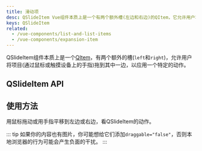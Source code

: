```yaml
---
title: 滑动项
desc: QSlideItem Vue组件本质上是一个有两个额外槽(左边和右边)的QItem，它允许用户将其拖到其中一边，以便应用一个特定的动作。
keys: QSlideItem
related:
  - /vue-components/list-and-list-items
  - /vue-components/expansion-item
---
```


QSlideItem组件本质上是一个[QItem](/vue-components/list-and-list-items)，有两个额外的槽(`left`和`right`)，允许用户将项目(通过鼠标或触摸设备上的手指)拖到其中一边，以应用一个特定的动作。

## QSlideItem API

<doc-api file="QSlideItem" />

## 使用方法
用鼠标拖动或用手指平移到左边或右边，看QSlideItem的动作。

::: tip
如果你的内容也有图片，你可能想给它们添加`draggable="false"`，否则本地浏览器的行为可能会产生负面的干扰。
:::

<doc-example title="基础" file="QSlideItem/Basic" />

<doc-example title="垂直" file="QSlideItem/Vertical" />

<doc-example title="自定义颜色" file="QSlideItem/CustomColors" />

<doc-example title="滑动时的自定义" file="QSlideItem/CustomizeSlide" />

<doc-example title="单面或无面" file="QSlideItem/OneSided" />
